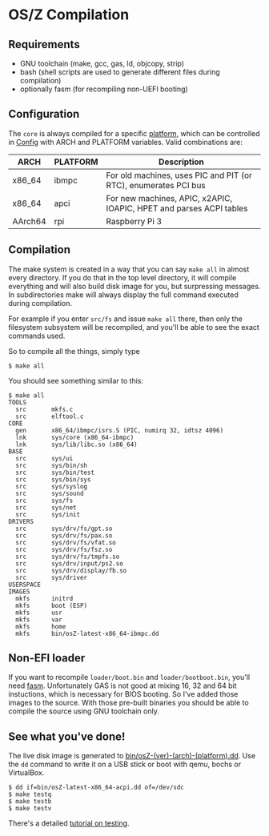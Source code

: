 OS/Z Compilation
================

Requirements
------------

- GNU toolchain (make, gcc, gas, ld, objcopy, strip)
- bash (shell scripts are used to generate different files during compilation)
- optionally fasm (for recompiling non-UEFI booting)

Configuration
-------------

The `core` is always compiled for a specific [platform](https://github.com/bztsrc/osz/blob/master/docs/porting.md),
which can be controlled in [Config](https://github.com/bztsrc/osz/blob/master/Config) with ARCH and PLATFORM variables. 
Valid combinations are:

| ARCH   | PLATFORM | Description |
| ----   | -------- | ----------- |
| x86_64 | ibmpc    | For old machines, uses PIC and PIT (or RTC), enumerates PCI bus |
| x86_64 | apci     | For new machines, APIC, x2APIC, IOAPIC, HPET and parses ACPI tables |
| AArch64 | rpi     | Raspberry Pi 3 |

Compilation
-----------

The make system is created in a way that you can say `make all` in almost every directory. If you do that in the top level
directory, it will compile everything and will also build disk image for you, but surpressing messages. In subdirectories make
will always display the full command executed during compilation.

For example if you enter `src/fs` and issue `make all` there, then only the filesystem subsystem will be recompiled, and
you'll be able to see the exact commands used.

So to compile all the things, simply type

```shell
$ make all
```

You should see something similar to this:

```
$ make all
TOOLS
  src		mkfs.c
  src		elftool.c
CORE
  gen		x86_64/ibmpc/isrs.S (PIC, numirq 32, idtsz 4096)
  lnk		sys/core (x86_64-ibmpc)
  lnk		sys/lib/libc.so (x86_64)
BASE
  src		sys/ui
  src		sys/bin/sh
  src		sys/bin/test
  src		sys/bin/sys
  src		sys/syslog
  src		sys/sound
  src		sys/fs
  src		sys/net
  src		sys/init
DRIVERS
  src		sys/drv/fs/gpt.so
  src		sys/drv/fs/pax.so
  src		sys/drv/fs/vfat.so
  src		sys/drv/fs/fsz.so
  src		sys/drv/fs/tmpfs.so
  src		sys/drv/input/ps2.so
  src		sys/drv/display/fb.so
  src		sys/driver
USERSPACE
IMAGES
  mkfs		initrd
  mkfs		boot (ESP)
  mkfs		usr
  mkfs		var
  mkfs		home
  mkfs		bin/osZ-latest-x86_64-ibmpc.dd
```

Non-EFI loader
--------------

If you want to recompile `loader/boot.bin` and `loader/bootboot.bin`, you'll need [fasm](http://flatassembler.net).
Unfortunately GAS is not good at mixing 16, 32 and 64 bit instuctions, which is necessary for BIOS booting. So
I've added those images to the source. With those pre-built binaries you should be able to compile the source using
GNU toolchain only.

See what you've done!
---------------------

The live disk image is generated to [bin/osZ-(ver)-(arch)-(platform).dd](https://github.com/bztsrc/osz/blob/master/bin). Use the
`dd` command to write it on a USB stick or boot with qemu, bochs or VirtualBox.

```
$ dd if=bin/osZ-latest-x86_64-acpi.dd of=/dev/sdc
$ make testq
$ make testb
$ make testv
```

There's a detailed [tutorial on testing](https://github.com/bztsrc/osz/blob/master/docs/howto1-testing.md).
